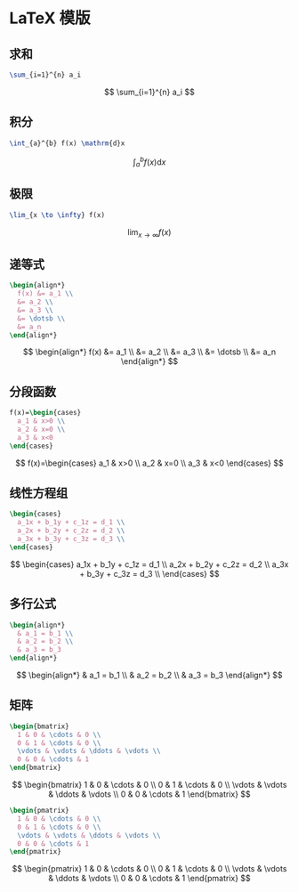 # LaTeX 模版

## 求和

```latex
\sum_{i=1}^{n} a_i
```

$$
\sum_{i=1}^{n} a_i
$$

## 积分

```latex
\int_{a}^{b} f(x) \mathrm{d}x
```

$$
\int_{a}^{b} f(x) \mathrm{d}x
$$

## 极限

```latex
\lim_{x \to \infty} f(x)
```

$$
\lim_{x \to \infty} f(x)
$$

## 递等式

```latex
\begin{align*}
  f(x) &= a_1 \\
  &= a_2 \\
  &= a_3 \\
  &= \dotsb \\
  &= a_n
\end{align*}
```

$$
\begin{align*}
  f(x) &= a_1 \\
  &= a_2 \\
  &= a_3 \\
  &= \dotsb \\
  &= a_n
\end{align*}
$$

## 分段函数

```latex
f(x)=\begin{cases}
  a_1 & x>0 \\
  a_2 & x=0 \\
  a_3 & x<0
\end{cases}
```

$$
f(x)=\begin{cases}
  a_1 & x>0 \\
  a_2 & x=0 \\
  a_3 & x<0
\end{cases}
$$

## 线性方程组

```latex
\begin{cases}
  a_1x + b_1y + c_1z = d_1 \\
  a_2x + b_2y + c_2z = d_2 \\
  a_3x + b_3y + c_3z = d_3 \\
\end{cases}
```

$$
\begin{cases}
  a_1x + b_1y + c_1z = d_1 \\
  a_2x + b_2y + c_2z = d_2 \\
  a_3x + b_3y + c_3z = d_3 \\
\end{cases}
$$

## 多行公式

```latex
\begin{align*}
  & a_1 = b_1 \\
  & a_2 = b_2 \\
  & a_3 = b_3
\end{align*}
```

$$
\begin{align*}
  & a_1 = b_1 \\
  & a_2 = b_2 \\
  & a_3 = b_3
\end{align*}
$$

## 矩阵

```latex
\begin{bmatrix}
  1 & 0 & \cdots & 0 \\
  0 & 1 & \cdots & 0 \\
  \vdots & \vdots & \ddots & \vdots \\
  0 & 0 & \cdots & 1
\end{bmatrix}
```

$$
\begin{bmatrix}
  1 & 0 & \cdots & 0 \\
  0 & 1 & \cdots & 0 \\
  \vdots & \vdots & \ddots & \vdots \\
  0 & 0 & \cdots & 1
\end{bmatrix}
$$

```latex
\begin{pmatrix}
  1 & 0 & \cdots & 0 \\
  0 & 1 & \cdots & 0 \\
  \vdots & \vdots & \ddots & \vdots \\
  0 & 0 & \cdots & 1
\end{pmatrix}
```

$$
\begin{pmatrix}
  1 & 0 & \cdots & 0 \\
  0 & 1 & \cdots & 0 \\
  \vdots & \vdots & \ddots & \vdots \\
  0 & 0 & \cdots & 1
\end{pmatrix}
$$
